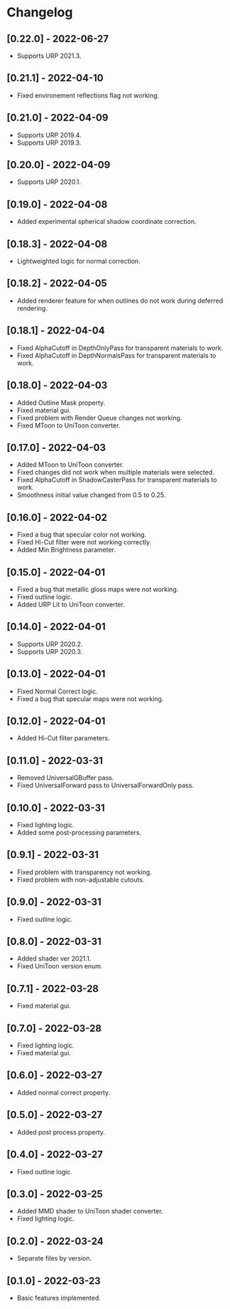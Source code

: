 # Changelog

## [0.22.0] - 2022-06-27
- Supports URP 2021.3.

## [0.21.1] - 2022-04-10
- Fixed environement reflections flag not working.

## [0.21.0] - 2022-04-09
- Supports URP 2019.4.
- Supports URP 2019.3.

## [0.20.0] - 2022-04-09
- Supports URP 2020.1.

## [0.19.0] - 2022-04-08
- Added experimental spherical shadow coordinate correction.

## [0.18.3] - 2022-04-08
- Lightweighted logic for normal correction.

## [0.18.2] - 2022-04-05
- Added renderer feature for when outlines do not work during deferred rendering.

## [0.18.1] - 2022-04-04
- Fixed AlphaCutoff in DepthOnlyPass for transparent materials to work.
- Fixed AlphaCutoff in DepthNormalsPass for transparent materials to work.

## [0.18.0] - 2022-04-03
- Added Outline Mask property.
- Fixed material gui.
- Fixed problem with Render Queue changes not working.
- Fixed MToon to UniToon converter.

## [0.17.0] - 2022-04-03
- Added MToon to UniToon converter.
- Fixed changes did not work when multiple materials were selected.
- Fixed AlphaCutoff in ShadowCasterPass for transparent materials to work.
- Smoothness initial value changed from 0.5 to 0.25.

## [0.16.0] - 2022-04-02
- Fixed a bug that specular color not working.
- Fixed Hi-Cut filter were not working correctly.
- Added Min Brightness parameter.

## [0.15.0] - 2022-04-01
- Fixed a bug that metallic gloss maps were not working.
- Fixed outline logic.
- Added URP Lit to UniToon converter.

## [0.14.0] - 2022-04-01
- Supports URP 2020.2.
- Supports URP 2020.3.

## [0.13.0] - 2022-04-01
- Fixed Normal Correct logic.
- Fixed a bug that specular maps were not working.

## [0.12.0] - 2022-04-01
- Added Hi-Cut filter parameters.

## [0.11.0] - 2022-03-31
- Removed UniversalGBuffer pass.
- Fixed UniversalForward pass to UniversalForwardOnly pass.

## [0.10.0] - 2022-03-31
- Fixed lighting logic.
- Added some post-processing parameters.

## [0.9.1] - 2022-03-31
- Fixed problem with transparency not working.
- Fixed problem with non-adjustable cutouts.

## [0.9.0] - 2022-03-31
- Fixed outline logic.

## [0.8.0] - 2022-03-31
- Added shader ver 2021.1.
- Fixed UniToon version enum.

## [0.7.1] - 2022-03-28
- Fixed material gui.

## [0.7.0] - 2022-03-28
- Fixed lighting logic.
- Fixed material gui.

## [0.6.0] - 2022-03-27
- Added normal correct property.

## [0.5.0] - 2022-03-27
- Added post process property.

## [0.4.0] - 2022-03-27
- Fixed outline logic.

## [0.3.0] - 2022-03-25
- Added MMD shader to UniToon shader converter.
- Fixed lighting logic.

## [0.2.0] - 2022-03-24
- Separate files by version.

## [0.1.0] - 2022-03-23
- Basic features implemented.